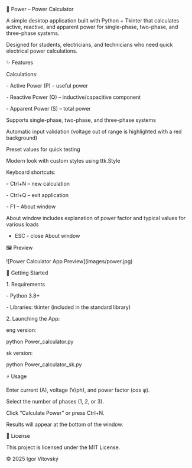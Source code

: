 📘 Power – Power Calculator

A simple desktop application built with Python + Tkinter that calculates active, reactive, and apparent power for single-phase, two-phase, and three-phase systems.

Designed for students, electricians, and technicians who need quick electrical power calculations.



✨ Features

Calculations:

\- Active Power (P) – useful power

\- Reactive Power (Q) – inductive/capacitive component

\- Apparent Power (S) – total power

Supports single-phase, two-phase, and three-phase systems

Automatic input validation (voltage out of range is highlighted with a red background)

Preset values for quick testing

Modern look with custom styles using ttk.Style

Keyboard shortcuts:

\- Ctrl+N – new calculation

\- Ctrl+Q – exit application

\- F1 – About window

About window includes explanation of power factor and typical values for various loads

* ESC - close About window



🖼️ Preview

!\[Power Calculator App Preview](images/power.jpg)





🚀 Getting Started

1\. Requirements

\- Python 3.8+

\- Libraries: tkinter (included in the standard library)

2\. Launching the App:

eng version:

python Power\_calculator.py



sk version:

python Power\_calculator\_sk.py



⚡ Usage

Enter current (A), voltage (V/ph), and power factor (cos φ).

Select the number of phases (1, 2, or 3).

Click “Calculate Power” or press Ctrl+N.

Results will appear at the bottom of the window.



📄 License

This project is licensed under the MIT License.

© 2025 Igor Vitovský

